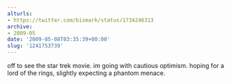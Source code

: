 ```yaml
---
alturls:
- https://twitter.com/bismark/status/1734246313
archive:
- 2009-05
date: '2009-05-08T03:35:39+00:00'
slug: '1241753739'
---
```


off to see the star trek movie. im going with cautious optimism. hoping for a lord of the rings, slightly expecting a phantom menace.

